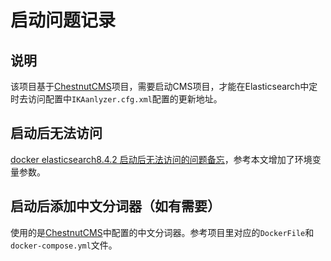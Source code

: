 # 启动问题记录

## 说明

该项目基于[ChestnutCMS](https://github.com/liweiyi/ChestnutCMS)项目，需要启动CMS项目，才能在Elasticsearch中定时去访问配置中`IKAanlyzer.cfg.xml`配置的更新地址。

## 启动后无法访问

[docker elasticsearch8.4.2 启动后无法访问的问题备忘](https://blog.csdn.net/rwzhang/article/details/127128759)，参考本文增加了环境变量参数。

## 启动后添加中文分词器（如有需要）

使用的是[ChestnutCMS](https://github.com/liweiyi/ChestnutCMS)中配置的中文分词器。参考项目里对应的`DockerFile`和`docker-compose.yml`文件。
